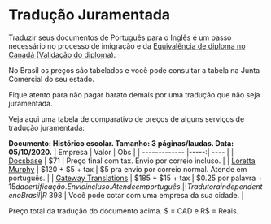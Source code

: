 # Tradução Juramentada

Traduzir seus documentos de Português para o Inglês é um passo necessário no processo de imigração e da [Equivalência de diploma no Canadá (Validação do diploma)](https://github.com/ti-no-canada/Geral/blob/master/equivalencia-de-diploma.md).

No Brasil os preços são tabelados e você pode consultar a tabela na Junta Comercial do seu estado.

Fique atento para não pagar barato demais por uma tradução que não seja juramentada.

Veja aqui uma tabela de comparativo de preços de alguns serviços de tradução juramentada:

**Documento: Histórico escolar. Tamanho: 3 páginas/laudas. Data: 05/10/2020.**
| Empresa | Valor | Obs |
| ------------- |-----:| ---- |
| [Docsbase](http://www.docsbase.ca) | $71 | Preço final com tax. Envio por correio incluso. |
| [Loretta Murphy](lorettamurphytranslations.com) | $120 + $5 + tax | $5 pra envio por correio normal. Atende em português. |
| [Gateway Translations](gatewaytranslations.ca) | $185 + $15 + tax | $0.25 por palavra + $15 da certificação. Envio incluso. Atende em português. |
| Tradutora independente no Brasil | R$ 398 | Você pode cotar com uma empresa da sua cidade. |

Preço total da tradução do documento acima. $ = CAD e R$ = Reais.
